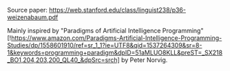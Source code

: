 Source paper: https://web.stanford.edu/class/linguist238/p36-weizenabaum.pdf

Mainly inspired by "Paradigms of Artificial Intelligence Programming"[!https://www.amazon.com/Paradigms-Artificial-Intelligence-Programming-Studies/dp/1558601910/ref=sr_1_1?ie=UTF8&qid=1537264309&sr=8-1&keywords=programming+paradigm&dpID=51aMLUO8KLL&preST=_SX218_BO1,204,203,200_QL40_&dpSrc=srch] by Peter Norvig. 
